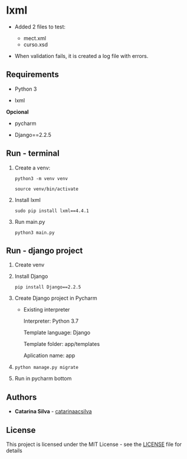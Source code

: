 # lxml

- Added 2 files to test:

    - mect.xml
    - curso.xsd

- When validation fails, it is created a log file with errors.

## Requirements

- Python 3

- lxml

**Opcional**

- pycharm

- Django==2.2.5

## Run - terminal

1. Create a venv:

    `python3 -m venv venv`

    `source venv/bin/activate`

2. Install lxml

    `sudo pip install lxml==4.4.1`

3. Run main.py

    `python3 main.py`

## Run - django project

1. Create venv

2. Install Django

    `pip install Django==2.2.5`

3. Create Django project in Pycharm

    -  Existing interpreter 

        Interpreter: Python 3.7

        Template language: Django

        Template folder: app/templates

        Aplication name: app

4. `python manage.py migrate`

5. Run in pycharm bottom


## Authors

* **Catarina Silva** - [catarinaacsilva](https://github.com/catarinaacsilva)

## License

This project is licensed under the MIT License - see the [LICENSE](LICENSE) file for details


